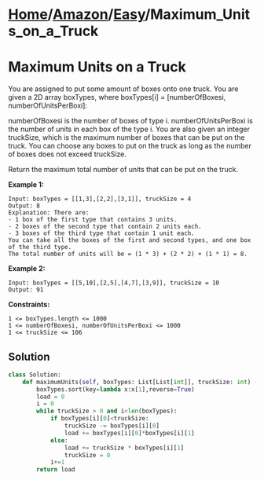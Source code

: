 # [Home](./../../..)/[Amazon](./../..)/[Easy](./..)/Maximum_Units_on_a_Truck
<h1>Maximum Units on a Truck</h1>

<p>
You are assigned to put some amount of boxes onto one truck. You are given a 2D array boxTypes, where boxTypes[i] = [numberOfBoxesi, numberOfUnitsPerBoxi]:

numberOfBoxesi is the number of boxes of type i.
numberOfUnitsPerBoxi is the number of units in each box of the type i.
You are also given an integer truckSize, which is the maximum number of boxes that can be put on the truck. You can choose any boxes to put on the truck as long as the number of boxes does not exceed truckSize.

Return the maximum total number of units that can be put on the truck.

</p>

<b>Example 1:</b>

    Input: boxTypes = [[1,3],[2,2],[3,1]], truckSize = 4
    Output: 8
    Explanation: There are:
    - 1 box of the first type that contains 3 units.
    - 2 boxes of the second type that contain 2 units each.
    - 3 boxes of the third type that contain 1 unit each.
    You can take all the boxes of the first and second types, and one box of the third type.
    The total number of units will be = (1 * 3) + (2 * 2) + (1 * 1) = 8.
  
<b>Example 2:</b>

    Input: boxTypes = [[5,10],[2,5],[4,7],[3,9]], truckSize = 10
    Output: 91
 
<b>Constraints:</b>

    1 <= boxTypes.length <= 1000
    1 <= numberOfBoxesi, numberOfUnitsPerBoxi <= 1000
    1 <= truckSize <= 106


<h2>Solution</h2>

```python
class Solution:
    def maximumUnits(self, boxTypes: List[List[int]], truckSize: int) -> int:
        boxTypes.sort(key=lambda x:x[1],reverse=True)
        load = 0
        i = 0
        while truckSize > 0 and i<len(boxTypes):
            if boxTypes[i][0]<truckSize:
                truckSize -= boxTypes[i][0]
                load += boxTypes[i][0]*boxTypes[i][1]
            else:
                load += truckSize * boxTypes[i][1]
                truckSize = 0
            i+=1
        return load
```
